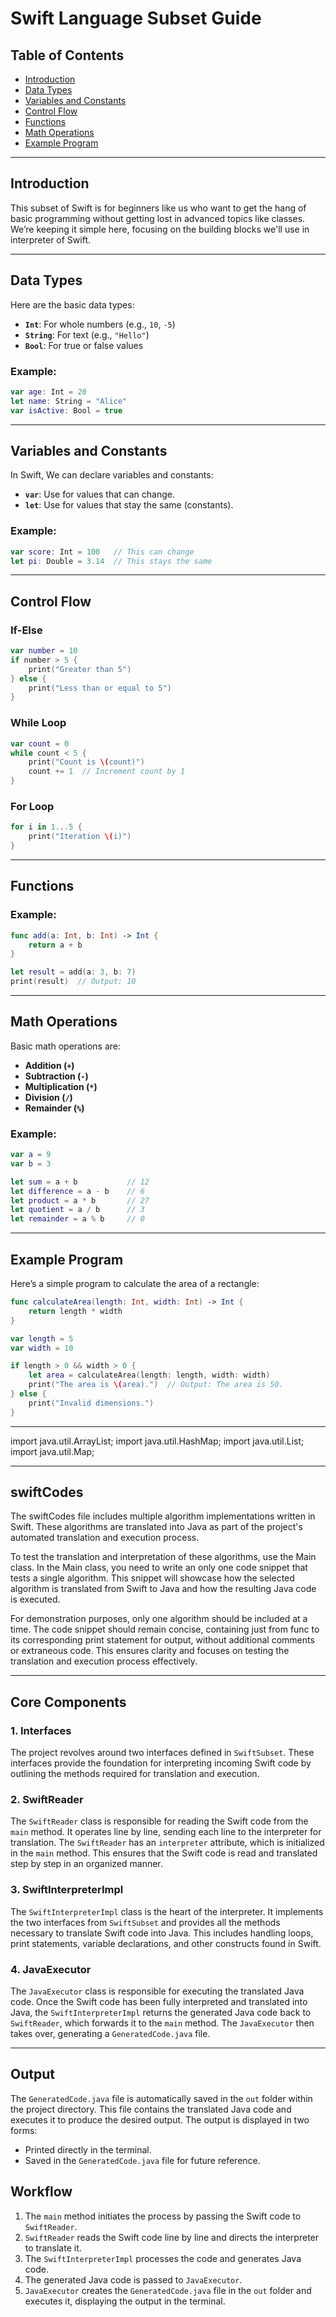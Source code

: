 # Swift Language Subset Guide
  


## Table of Contents

- [Introduction](#introduction)
- [Data Types](#data-types)
- [Variables and Constants](#variables-and-constants)
- [Control Flow](#control-flow)
- [Functions](#functions)
- [Math Operations](#math-operations)
- [Example Program](#example-program)

---

## Introduction

This subset of Swift is for beginners like us who want to get the hang of basic programming without getting lost in advanced topics like classes. We’re keeping it simple here, focusing on the building blocks we'll use in interpreter of Swift.

---

## Data Types

Here are the basic data types:

- **`Int`**: For whole numbers (e.g., `10`, `-5`)
- **`String`**: For text (e.g., `"Hello"`)
- **`Bool`**: For true or false values

### Example:

```swift
var age: Int = 20
let name: String = "Alice"
var isActive: Bool = true
```

---

## Variables and Constants

In Swift, We can declare variables and constants:

- **`var`**: Use for values that can change.
- **`let`**: Use for values that stay the same (constants).

### Example:

```swift
var score: Int = 100   // This can change
let pi: Double = 3.14  // This stays the same
```

---

## Control Flow
### If-Else

```swift
var number = 10
if number > 5 {
    print("Greater than 5")
} else {
    print("Less than or equal to 5")
}
```

### While Loop

```swift
var count = 0
while count < 5 {
    print("Count is \(count)")
    count += 1  // Increment count by 1
}
```

### For Loop

```swift
for i in 1...5 {
    print("Iteration \(i)")
}
```

---

## Functions

### Example:

```swift
func add(a: Int, b: Int) -> Int {
    return a + b
}

let result = add(a: 3, b: 7)
print(result)  // Output: 10
```

---

## Math Operations

Basic math operations are:

- **Addition (`+`)**
- **Subtraction (`-`)**
- **Multiplication (`*`)**
- **Division (`/`)**
- **Remainder (`%`)**

### Example:

```swift
var a = 9
var b = 3

let sum = a + b           // 12
let difference = a - b    // 6
let product = a * b       // 27
let quotient = a / b      // 3
let remainder = a % b     // 0

```

---

## Example Program

Here’s a simple program to calculate the area of a rectangle:

```swift
func calculateArea(length: Int, width: Int) -> Int {
    return length * width
}

var length = 5
var width = 10

if length > 0 && width > 0 {
    let area = calculateArea(length: length, width: width)
    print("The area is \(area).")  // Output: The area is 50.
} else {
    print("Invalid dimensions.")
}
```

---


import java.util.ArrayList;
import java.util.HashMap;
import java.util.List;
import java.util.Map;


---

## swiftCodes

The swiftCodes file includes multiple algorithm implementations written in Swift. These algorithms are translated into Java as part of the project's automated translation and execution process.

To test the translation and interpretation of these algorithms, use the Main class. In the Main class, you need to write an only one code snippet that tests a single algorithm. This snippet will showcase how the selected algorithm is translated from Swift to Java and how the resulting Java code is executed.

For demonstration purposes, only one algorithm should be included at a time. The code snippet should remain concise, containing just from func to its corresponding print statement for output, without additional comments or extraneous code. This ensures clarity and focuses on testing the translation and execution process effectively.


---

## Core Components

### 1. Interfaces
The project revolves around two interfaces defined in `SwiftSubset`. These interfaces provide the foundation for interpreting incoming Swift code by outlining the methods required for translation and execution.

### 2. SwiftReader
The `SwiftReader` class is responsible for reading the Swift code from the `main` method. It operates line by line, sending each line to the interpreter for translation. The `SwiftReader` has an `interpreter` attribute, which is initialized in the `main` method. This ensures that the Swift code is read and translated step by step in an organized manner.

### 3. SwiftInterpreterImpl
The `SwiftInterpreterImpl` class is the heart of the interpreter. It implements the two interfaces from `SwiftSubset` and provides all the methods necessary to translate Swift code into Java. This includes handling loops, print statements, variable declarations, and other constructs found in Swift.

### 4. JavaExecutor
The `JavaExecutor` class is responsible for executing the translated Java code. Once the Swift code has been fully interpreted and translated into Java, the `SwiftInterpreterImpl` returns the generated Java code back to `SwiftReader`, which forwards it to the `main` method. The `JavaExecutor` then takes over, generating a `GeneratedCode.java` file.

---

##  Output
The `GeneratedCode.java` file is automatically saved in the `out` folder within the project directory. This file contains the translated Java code and executes it to produce the desired output. The output is displayed in two forms:

- Printed directly in the terminal.
- Saved in the `GeneratedCode.java` file for future reference.

## Workflow

1. The `main` method initiates the process by passing the Swift code to `SwiftReader`.
2. `SwiftReader` reads the Swift code line by line and directs the interpreter to translate it.
3. The `SwiftInterpreterImpl` processes the code and generates Java code.
4. The generated Java code is passed to `JavaExecutor`.
5. `JavaExecutor` creates the `GeneratedCode.java` file in the `out` folder and executes it, displaying the output in the terminal.
